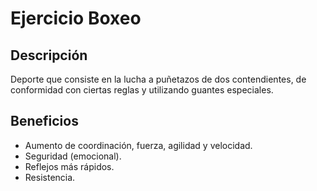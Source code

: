 # Ejercicio Boxeo

## Descripción
Deporte que consiste en la lucha a puñetazos de dos contendientes, de conformidad con ciertas reglas y utilizando guantes especiales.

## Beneficios
- Aumento de coordinación, fuerza, agilidad y velocidad.
- Seguridad (emocional).
- Reflejos más rápidos.
- Resistencia.